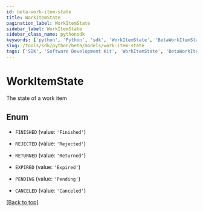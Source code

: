 ```yaml
---
id: beta-work-item-state
title: WorkItemState
pagination_label: WorkItemState
sidebar_label: WorkItemState
sidebar_class_name: pythonsdk
keywords: ['python', 'Python', 'sdk', 'WorkItemState', 'BetaWorkItemState']
slug: /tools/sdk/python/beta/models/work-item-state
tags: ['SDK', 'Software Development Kit', 'WorkItemState', 'BetaWorkItemState']
---
```


# WorkItemState

The state of a work item

## Enum

- `FINISHED` (value: `'Finished'`)

- `REJECTED` (value: `'Rejected'`)

- `RETURNED` (value: `'Returned'`)

- `EXPIRED` (value: `'Expired'`)

- `PENDING` (value: `'Pending'`)

- `CANCELED` (value: `'Canceled'`)

[[Back to top]](#)
